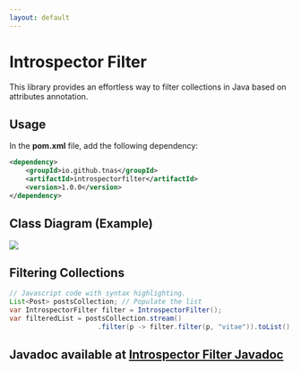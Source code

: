 ```yaml
---
layout: default
---
```


# Introspector Filter

This library provides an effortless way to filter collections in Java based on attributes annotation.

## Usage

In the **pom.xml** file, add the following dependency:

```xml
<dependency>
    <groupId>io.github.tnas</groupId>
    <artifactId>introspectorfilter</artifactId>
    <version>1.0.0</version>
</dependency>
```
## Class Diagram (Example)
<img class="image" src="{{ site.baseurl }}/assets/class-diagram.png">

## Filtering Collections

```java
// Javascript code with syntax highlighting.
List<Post> postsCollection; // Populate the list
var IntrospectorFilter filter = IntrospectorFilter();
var filteredList = postsCollection.stream()
                      .filter(p -> filter.filter(p, "vitae")).toList();
```

## Javadoc available at <a href="http://tnas.github.io/introspectorfilter/apidocs/index.html" target="_blank">Introspector Filter Javadoc</a>